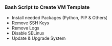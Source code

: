 ### Bash Script to Create VM Template
- Install needed Packages (Python, PIP & Others)
- Remove SSH Keys
- Remove Logs
- Disable SELinux
- Update & Upgrade System
